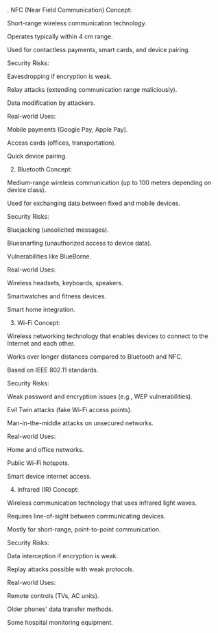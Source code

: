 . NFC (Near Field Communication)
Concept:

Short-range wireless communication technology.

Operates typically within 4 cm range.

Used for contactless payments, smart cards, and device pairing.

Security Risks:

Eavesdropping if encryption is weak.

Relay attacks (extending communication range maliciously).

Data modification by attackers.

Real-world Uses:

Mobile payments (Google Pay, Apple Pay).

Access cards (offices, transportation).

Quick device pairing.

2. Bluetooth
Concept:

Medium-range wireless communication (up to 100 meters depending on device class).

Used for exchanging data between fixed and mobile devices.

Security Risks:

Bluejacking (unsolicited messages).

Bluesnarfing (unauthorized access to device data).

Vulnerabilities like BlueBorne.

Real-world Uses:

Wireless headsets, keyboards, speakers.

Smartwatches and fitness devices.

Smart home integration.

3. Wi-Fi
Concept:

Wireless networking technology that enables devices to connect to the Internet and each other.

Works over longer distances compared to Bluetooth and NFC.

Based on IEEE 802.11 standards.

Security Risks:

Weak password and encryption issues (e.g., WEP vulnerabilities).

Evil Twin attacks (fake Wi-Fi access points).

Man-in-the-middle attacks on unsecured networks.

Real-world Uses:

Home and office networks.

Public Wi-Fi hotspots.

Smart device internet access.

4. Infrared (IR)
Concept:

Wireless communication technology that uses infrared light waves.

Requires line-of-sight between communicating devices.

Mostly for short-range, point-to-point communication.

Security Risks:

Data interception if encryption is weak.

Replay attacks possible with weak protocols.

Real-world Uses:

Remote controls (TVs, AC units).

Older phones' data transfer methods.

Some hospital monitoring equipment.

